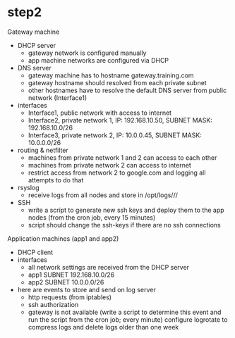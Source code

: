 # step2
Gateway machine
  - DHCP server
    - gateway network is configured manually
    - app machine networks are configured via DHCP
  - DNS server
    - gateway machine has to hostname gateway.training.com
    - gateway hostname should resolved from each private subnet
    - other hostnames have to resolve the default DNS server from public network (Interface1)
  - interfaces
    - Interface1, public network with access to internet
    - Interface2, private network 1, IP: 192.168.10.50, SUBNET MASK: 192.168.10.0/26
    - Interface3, private network 2, IP: 10.0.0.45, SUBNET MASK: 10.0.0.0/26
  - routing & netfilter
    - machines from private network 1 and 2 can access to each other
    - machines from private network 2 can access to internet
    - restrict access from network 2 to google.com and logging all attempts to do that
  - rsyslog
    - receive logs from all nodes and store in /opt/logs/<ip-or-host>/<date>/<logfile> 
  - SSH
    - write a script to generate new ssh keys and deploy them to the app nodes (from the cron job, every 15 minutes)
    - script should change the ssh-keys if there are no ssh connections
    
Application machines (app1 and app2)
  - DHCP client
  - interfaces
    - all network settings are received from the DHCP server
    - app1 SUBNET 192.168.10.0/26
    - app2 SUBNET 10.0.0.0/26
  - here are events to store and send on log server
    - http requests (from iptables)
    - ssh authorization
    - gateway is not available (write a script to determine this event and run the script from the cron job; every minute)
configure logrotate to compress logs and delete logs older than one week


